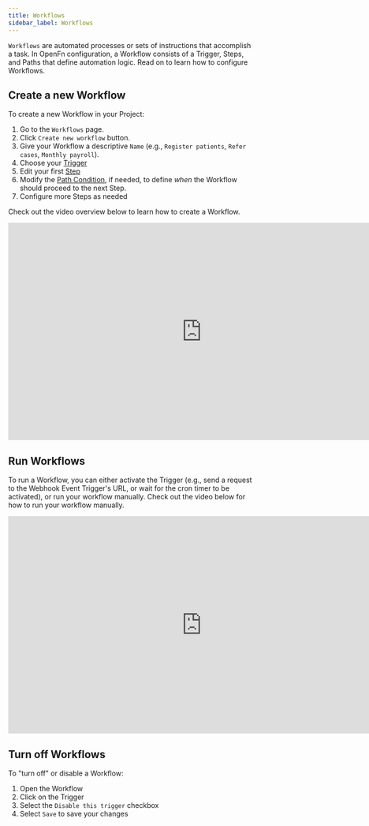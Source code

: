 ```yaml
---
title: Workflows
sidebar_label: Workflows
---
```


`Workflows` are automated processes or sets of instructions that accomplish a
task. In OpenFn configuration, a Workflow consists of a Trigger, Steps, and
Paths that define automation logic. Read on to learn how to configure Workflows.

## Create a new Workflow

To create a new Workflow in your Project:

1. Go to the `Workflows` page.
2. Click `Create new workflow` button.
3. Give your Workflow a descriptive `Name` (e.g., `Register patients`,
   `Refer cases`, `Monthly payroll`).
4. Choose your [Trigger](../build/triggers.md)
5. Edit your first [Step](../build/steps/steps.md)
6. Modify the [Path Condition](../build/paths.md), if needed, to define _when_
   the Workflow should proceed to the next Step.
7. Configure more Steps as needed

Check out the video overview below to learn how to create a Workflow.

<iframe width="784" height="441" src="https://www.youtube.com/embed/HmE_wp_g1RY?si=Pud7DPS0BevAjStp" title="YouTube video player" frameborder="0" allow="accelerometer; autoplay; clipboard-write; encrypted-media; gyroscope; picture-in-picture; web-share" allowfullscreen></iframe>

## Run Workflows

To run a Workflow, you can either activate the Trigger (e.g., send a request to
the Webhook Event Trigger's URL, or wait for the cron timer to be activated), or
run your workflow manually. Check out the video below for how to run your
workflow manually.

<iframe width="784" height="441" src="https://www.youtube.com/embed/dssixE3Sukc?si=n3Jpdiu_aiBLXuHb" title="YouTube video player" frameborder="0" allow="accelerometer; autoplay; clipboard-write; encrypted-media; gyroscope; picture-in-picture; web-share" allowfullscreen></iframe>

## Turn off Workflows

To "turn off" or disable a Workflow:

1. Open the Workflow
2. Click on the Trigger
3. Select the `Disable this trigger` checkbox
4. Select `Save` to save your changes
